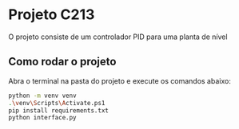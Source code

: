# Projeto C213 
O projeto consiste de um controlador PID para uma planta de nível

## Como rodar o projeto
Abra o terminal na pasta do projeto e execute os comandos abaixo:

```bash
python -m venv venv
.\venv\Scripts\Activate.ps1
pip install requirements.txt
python interface.py
```

